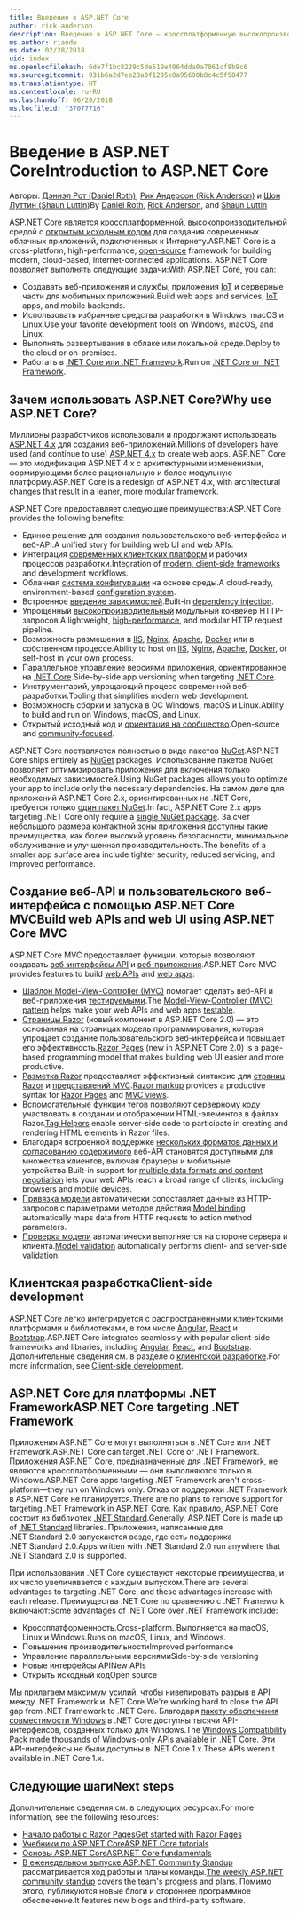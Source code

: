 ```yaml
---
title: Введение в ASP.NET Core
author: rick-anderson
description: Введение в ASP.NET Core — кроссплатформенную высокопроизводительную платформу с открытым исходным кодом для создания современных облачных интернет-приложений.
ms.author: riande
ms.date: 02/28/2018
uid: index
ms.openlocfilehash: 6de7f1bc8229c5de519e4064dda0a7061cf8b9c6
ms.sourcegitcommit: 931b6a2d7eb28a0f1295e8a95690b8c4c5f58477
ms.translationtype: HT
ms.contentlocale: ru-RU
ms.lasthandoff: 06/28/2018
ms.locfileid: "37077716"
---
```

# <a name="introduction-to-aspnet-core"></a><span data-ttu-id="d11f7-103">Введение в ASP.NET Core</span><span class="sxs-lookup"><span data-stu-id="d11f7-103">Introduction to ASP.NET Core</span></span>

<span data-ttu-id="d11f7-104">Авторы: [Дэниэл Рот (Daniel Roth)](https://github.com/danroth27), [Рик Андерсон (Rick Anderson)](https://twitter.com/RickAndMSFT) и [Шон Луттин (Shaun Luttin)](https://twitter.com/dicshaunary)</span><span class="sxs-lookup"><span data-stu-id="d11f7-104">By [Daniel Roth](https://github.com/danroth27), [Rick Anderson](https://twitter.com/RickAndMSFT), and [Shaun Luttin](https://twitter.com/dicshaunary)</span></span>

<span data-ttu-id="d11f7-105">ASP.NET Core является кроссплатформенной, высокопроизводительной средой с [открытым исходным кодом](https://github.com/aspnet/home) для создания современных облачных приложений, подключенных к Интернету.</span><span class="sxs-lookup"><span data-stu-id="d11f7-105">ASP.NET Core is a cross-platform, high-performance, [open-source](https://github.com/aspnet/home) framework for building modern, cloud-based, Internet-connected applications.</span></span> <span data-ttu-id="d11f7-106">ASP.NET Core позволяет выполнять следующие задачи:</span><span class="sxs-lookup"><span data-stu-id="d11f7-106">With ASP.NET Core, you can:</span></span>

* <span data-ttu-id="d11f7-107">Создавать веб-приложения и службы, приложения [IoT](https://www.microsoft.com/internet-of-things/) и серверные части для мобильных приложений.</span><span class="sxs-lookup"><span data-stu-id="d11f7-107">Build web apps and services, [IoT](https://www.microsoft.com/internet-of-things/) apps, and mobile backends.</span></span>
* <span data-ttu-id="d11f7-108">Использовать избранные средства разработки в Windows, macOS и Linux.</span><span class="sxs-lookup"><span data-stu-id="d11f7-108">Use your favorite development tools on Windows, macOS, and Linux.</span></span>
* <span data-ttu-id="d11f7-109">Выполнять развертывания в облаке или локальной среде.</span><span class="sxs-lookup"><span data-stu-id="d11f7-109">Deploy to the cloud or on-premises.</span></span>
* <span data-ttu-id="d11f7-110">Работать в [.NET Core или .NET Framework](https://docs.microsoft.com/dotnet/articles/standard/choosing-core-framework-server).</span><span class="sxs-lookup"><span data-stu-id="d11f7-110">Run on [.NET Core or .NET Framework](https://docs.microsoft.com/dotnet/articles/standard/choosing-core-framework-server).</span></span>

## <a name="why-use-aspnet-core"></a><span data-ttu-id="d11f7-111">Зачем использовать ASP.NET Core?</span><span class="sxs-lookup"><span data-stu-id="d11f7-111">Why use ASP.NET Core?</span></span>

<span data-ttu-id="d11f7-112">Миллионы разработчиков использовали и продолжают использовать [ASP.NET 4.x](https://docs.microsoft.com/aspnet/overview) для создания веб-приложений.</span><span class="sxs-lookup"><span data-stu-id="d11f7-112">Millions of developers have used (and continue to use) [ASP.NET 4.x](https://docs.microsoft.com/aspnet/overview) to create web apps.</span></span> <span data-ttu-id="d11f7-113">ASP.NET Core — это модификация ASP.NET 4.x с архитектурными изменениями, формирующими более рациональную и более модульную платформу.</span><span class="sxs-lookup"><span data-stu-id="d11f7-113">ASP.NET Core is a redesign of ASP.NET 4.x, with architectural changes that result in a leaner, more modular framework.</span></span>

<span data-ttu-id="d11f7-114">ASP.NET Core предоставляет следующие преимущества:</span><span class="sxs-lookup"><span data-stu-id="d11f7-114">ASP.NET Core provides the following benefits:</span></span>

* <span data-ttu-id="d11f7-115">Единое решение для создания пользовательского веб-интерфейса и веб-API.</span><span class="sxs-lookup"><span data-stu-id="d11f7-115">A unified story for building web UI and web APIs.</span></span>
* <span data-ttu-id="d11f7-116">Интеграция [современных клиентских платформ](xref:client-side/index) и рабочих процессов разработки.</span><span class="sxs-lookup"><span data-stu-id="d11f7-116">Integration of [modern, client-side frameworks](xref:client-side/index) and development workflows.</span></span>
* <span data-ttu-id="d11f7-117">Облачная [система конфигурации](xref:fundamentals/configuration/index) на основе среды.</span><span class="sxs-lookup"><span data-stu-id="d11f7-117">A cloud-ready, environment-based [configuration system](xref:fundamentals/configuration/index).</span></span>
* <span data-ttu-id="d11f7-118">Встроенное [введение зависимостей](xref:fundamentals/dependency-injection).</span><span class="sxs-lookup"><span data-stu-id="d11f7-118">Built-in [dependency injection](xref:fundamentals/dependency-injection).</span></span>
* <span data-ttu-id="d11f7-119">Упрощенный [высокопроизводительный](https://github.com/aspnet/benchmarks) модульный конвейер HTTP-запросов.</span><span class="sxs-lookup"><span data-stu-id="d11f7-119">A lightweight, [high-performance](https://github.com/aspnet/benchmarks), and modular HTTP request pipeline.</span></span>
* <span data-ttu-id="d11f7-120">Возможность размещения в [IIS](xref:host-and-deploy/iis/index), [Nginx](xref:host-and-deploy/linux-nginx), [Apache](xref:host-and-deploy/linux-apache), [Docker](xref:host-and-deploy/docker/index) или в собственном процессе.</span><span class="sxs-lookup"><span data-stu-id="d11f7-120">Ability to host on [IIS](xref:host-and-deploy/iis/index), [Nginx](xref:host-and-deploy/linux-nginx), [Apache](xref:host-and-deploy/linux-apache), [Docker](xref:host-and-deploy/docker/index), or self-host in your own process.</span></span>
* <span data-ttu-id="d11f7-121">Параллельное управление версиями приложения, ориентированное на [.NET Core](https://docs.microsoft.com/dotnet/articles/standard/choosing-core-framework-server).</span><span class="sxs-lookup"><span data-stu-id="d11f7-121">Side-by-side app versioning when targeting [.NET Core](https://docs.microsoft.com/dotnet/articles/standard/choosing-core-framework-server).</span></span>
* <span data-ttu-id="d11f7-122">Инструментарий, упрощающий процесс современной веб-разработки.</span><span class="sxs-lookup"><span data-stu-id="d11f7-122">Tooling that simplifies modern web development.</span></span>
* <span data-ttu-id="d11f7-123">Возможность сборки и запуска в ОС Windows, macOS и Linux.</span><span class="sxs-lookup"><span data-stu-id="d11f7-123">Ability to build and run on Windows, macOS, and Linux.</span></span>
* <span data-ttu-id="d11f7-124">Открытый исходный код и [ориентация на сообщество](https://live.asp.net/).</span><span class="sxs-lookup"><span data-stu-id="d11f7-124">Open-source and [community-focused](https://live.asp.net/).</span></span>

<span data-ttu-id="d11f7-125">ASP.NET Core поставляется полностью в виде пакетов [NuGet](https://www.nuget.org/).</span><span class="sxs-lookup"><span data-stu-id="d11f7-125">ASP.NET Core ships entirely as [NuGet](https://www.nuget.org/) packages.</span></span> <span data-ttu-id="d11f7-126">Использование пакетов NuGet позволяет оптимизировать приложения для включения только необходимых зависимостей.</span><span class="sxs-lookup"><span data-stu-id="d11f7-126">Using NuGet packages allows you to optimize your app to include only the necessary dependencies.</span></span> <span data-ttu-id="d11f7-127">На самом деле для приложений ASP.NET Core 2.x, ориентированных на .NET Core, требуется только [один пакет NuGet](xref:fundamentals/metapackage).</span><span class="sxs-lookup"><span data-stu-id="d11f7-127">In fact, ASP.NET Core 2.x apps targeting .NET Core only require a [single NuGet package](xref:fundamentals/metapackage).</span></span> <span data-ttu-id="d11f7-128">За счет небольшого размера контактной зоны приложения доступны такие преимущества, как более высокий уровень безопасности, минимальное обслуживание и улучшенная производительность.</span><span class="sxs-lookup"><span data-stu-id="d11f7-128">The benefits of a smaller app surface area include tighter security, reduced servicing, and improved performance.</span></span>

## <a name="build-web-apis-and-web-ui-using-aspnet-core-mvc"></a><span data-ttu-id="d11f7-129">Создание веб-API и пользовательского веб-интерфейса с помощью ASP.NET Core MVC</span><span class="sxs-lookup"><span data-stu-id="d11f7-129">Build web APIs and web UI using ASP.NET Core MVC</span></span>

<span data-ttu-id="d11f7-130">ASP.NET Core MVC предоставляет функции, которые позволяют создавать [веб-интерфейсы API](xref:tutorials/index#build-web-apis) и [веб-приложения](xref:tutorials/index#build-web-apps).</span><span class="sxs-lookup"><span data-stu-id="d11f7-130">ASP.NET Core MVC provides features to build [web APIs](xref:tutorials/index#build-web-apis) and [web apps](xref:tutorials/index#build-web-apps):</span></span>

* <span data-ttu-id="d11f7-131">[Шаблон Model-View-Controller (MVC)](xref:mvc/overview) помогает сделать веб-API и веб-приложения [тестируемыми](xref:test/index).</span><span class="sxs-lookup"><span data-stu-id="d11f7-131">The [Model-View-Controller (MVC) pattern](xref:mvc/overview) helps make your web APIs and web apps [testable](xref:test/index).</span></span>
* <span data-ttu-id="d11f7-132">[Страницы Razor](xref:razor-pages/index) (новый компонент в ASP.NET Core 2.0) — это основанная на страницах модель программирования, которая упрощает создание пользовательского веб-интерфейса и повышает его эффективность.</span><span class="sxs-lookup"><span data-stu-id="d11f7-132">[Razor Pages](xref:razor-pages/index) (new in ASP.NET Core 2.0) is a page-based programming model that makes building web UI easier and more productive.</span></span>
* <span data-ttu-id="d11f7-133">[Разметка Razor](xref:mvc/views/razor) предоставляет эффективный синтаксис для [страниц Razor](xref:razor-pages/index) и [представлений MVC](xref:mvc/views/overview).</span><span class="sxs-lookup"><span data-stu-id="d11f7-133">[Razor markup](xref:mvc/views/razor) provides a productive syntax for [Razor Pages](xref:razor-pages/index) and [MVC views](xref:mvc/views/overview).</span></span>
* <span data-ttu-id="d11f7-134">[Вспомогательные функции тегов](xref:mvc/views/tag-helpers/intro) позволяют серверному коду участвовать в создании и отображении HTML-элементов в файлах Razor.</span><span class="sxs-lookup"><span data-stu-id="d11f7-134">[Tag Helpers](xref:mvc/views/tag-helpers/intro) enable server-side code to participate in creating and rendering HTML elements in Razor files.</span></span>
* <span data-ttu-id="d11f7-135">Благодаря встроенной поддержке [нескольких форматов данных и согласованию содержимого](xref:web-api/advanced/formatting) веб-API становятся доступными для множества клиентов, включая браузеры и мобильные устройства.</span><span class="sxs-lookup"><span data-stu-id="d11f7-135">Built-in support for [multiple data formats and content negotiation](xref:web-api/advanced/formatting) lets your web APIs reach a broad range of clients, including browsers and mobile devices.</span></span>
* <span data-ttu-id="d11f7-136">[Привязка модели](xref:mvc/models/model-binding) автоматически сопоставляет данные из HTTP-запросов с параметрами методов действия.</span><span class="sxs-lookup"><span data-stu-id="d11f7-136">[Model binding](xref:mvc/models/model-binding) automatically maps data from HTTP requests to action method parameters.</span></span>
* <span data-ttu-id="d11f7-137">[Проверка модели](xref:mvc/models/validation) автоматически выполняется на стороне сервера и клиента.</span><span class="sxs-lookup"><span data-stu-id="d11f7-137">[Model validation](xref:mvc/models/validation) automatically performs client- and server-side validation.</span></span>

## <a name="client-side-development"></a><span data-ttu-id="d11f7-138">Клиентская разработка</span><span class="sxs-lookup"><span data-stu-id="d11f7-138">Client-side development</span></span>

<span data-ttu-id="d11f7-139">ASP.NET Core легко интегрируется с распространенными клиентскими платформами и библиотеками, в том числе [Angular](xref:spa/angular), [React](xref:spa/react) и [Bootstrap](xref:client-side/bootstrap).</span><span class="sxs-lookup"><span data-stu-id="d11f7-139">ASP.NET Core integrates seamlessly with popular client-side frameworks and libraries, including [Angular](xref:spa/angular), [React](xref:spa/react), and [Bootstrap](xref:client-side/bootstrap).</span></span> <span data-ttu-id="d11f7-140">Дополнительные сведения см. в разделе о [клиентской разработке](xref:client-side/index).</span><span class="sxs-lookup"><span data-stu-id="d11f7-140">For more information, see [Client-side development](xref:client-side/index).</span></span>

## <a name="aspnet-core-targeting-net-framework"></a><span data-ttu-id="d11f7-141">ASP.NET Core для платформы .NET Framework</span><span class="sxs-lookup"><span data-stu-id="d11f7-141">ASP.NET Core targeting .NET Framework</span></span>

<span data-ttu-id="d11f7-142">Приложения ASP.NET Core могут выполняться в .NET Core или .NET Framework.</span><span class="sxs-lookup"><span data-stu-id="d11f7-142">ASP.NET Core can target .NET Core or .NET Framework.</span></span> <span data-ttu-id="d11f7-143">Приложения ASP.NET Core, предназначенные для .NET Framework, не являются кроссплатформенными &mdash; они выполняются только в Windows.</span><span class="sxs-lookup"><span data-stu-id="d11f7-143">ASP.NET Core apps targeting .NET Framework aren't cross-platform&mdash;they run on Windows only.</span></span> <span data-ttu-id="d11f7-144">Отказ от поддержки .NET Framework в ASP.NET Core не планируется.</span><span class="sxs-lookup"><span data-stu-id="d11f7-144">There are no plans to remove support for targeting .NET Framework in ASP.NET Core.</span></span> <span data-ttu-id="d11f7-145">Как правило, ASP.NET Core состоит из библиотек [.NET Standard](/dotnet/standard/net-standard).</span><span class="sxs-lookup"><span data-stu-id="d11f7-145">Generally, ASP.NET Core is made up of [.NET Standard](/dotnet/standard/net-standard) libraries.</span></span> <span data-ttu-id="d11f7-146">Приложения, написанные для .NET Standard 2.0 запускаются везде, где есть поддержка .NET Standard 2.0.</span><span class="sxs-lookup"><span data-stu-id="d11f7-146">Apps written with .NET Standard 2.0 run anywhere that .NET Standard 2.0 is supported.</span></span>

<span data-ttu-id="d11f7-147">При использовании .NET Core существуют некоторые преимущества, и их число увеличивается с каждым выпуском.</span><span class="sxs-lookup"><span data-stu-id="d11f7-147">There are several advantages to targeting .NET Core, and these advantages increase with each release.</span></span> <span data-ttu-id="d11f7-148">Преимущества .NET Core по сравнению с .NET Framework включают:</span><span class="sxs-lookup"><span data-stu-id="d11f7-148">Some advantages of .NET Core over .NET Framework include:</span></span>

* <span data-ttu-id="d11f7-149">Кроссплатформенность.</span><span class="sxs-lookup"><span data-stu-id="d11f7-149">Cross-platform.</span></span> <span data-ttu-id="d11f7-150">Выполняется на macOS, Linux и Windows.</span><span class="sxs-lookup"><span data-stu-id="d11f7-150">Runs on macOS, Linux, and Windows.</span></span>
* <span data-ttu-id="d11f7-151">Повышение производительности</span><span class="sxs-lookup"><span data-stu-id="d11f7-151">Improved performance</span></span>
* <span data-ttu-id="d11f7-152">Управление параллельными версиями</span><span class="sxs-lookup"><span data-stu-id="d11f7-152">Side-by-side versioning</span></span>
* <span data-ttu-id="d11f7-153">Новые интерфейсы API</span><span class="sxs-lookup"><span data-stu-id="d11f7-153">New APIs</span></span>
* <span data-ttu-id="d11f7-154">Открыть исходный код</span><span class="sxs-lookup"><span data-stu-id="d11f7-154">Open source</span></span>

<span data-ttu-id="d11f7-155">Мы прилагаем максимум усилий, чтобы нивелировать разрыв в API между .NET Framework и .NET Core.</span><span class="sxs-lookup"><span data-stu-id="d11f7-155">We're working hard to close the API gap from .NET Framework to .NET Core.</span></span> <span data-ttu-id="d11f7-156">Благодаря [пакету обеспечения совместимости Windows](/dotnet/core/porting/windows-compat-pack) в .NET Core доступны тысячи API-интерфейсов, созданных только для Windows.</span><span class="sxs-lookup"><span data-stu-id="d11f7-156">The [Windows Compatibility Pack](/dotnet/core/porting/windows-compat-pack) made thousands of Windows-only APIs available in .NET Core.</span></span> <span data-ttu-id="d11f7-157">Эти API-интерфейсы не были доступны в .NET Core 1.x.</span><span class="sxs-lookup"><span data-stu-id="d11f7-157">These APIs weren't available in .NET Core 1.x.</span></span>

## <a name="next-steps"></a><span data-ttu-id="d11f7-158">Следующие шаги</span><span class="sxs-lookup"><span data-stu-id="d11f7-158">Next steps</span></span>

<span data-ttu-id="d11f7-159">Дополнительные сведения см. в следующих ресурсах:</span><span class="sxs-lookup"><span data-stu-id="d11f7-159">For more information, see the following resources:</span></span>

* [<span data-ttu-id="d11f7-160">Начало работы с Razor Pages</span><span class="sxs-lookup"><span data-stu-id="d11f7-160">Get started with Razor Pages</span></span>](xref:tutorials/razor-pages/razor-pages-start)
* [<span data-ttu-id="d11f7-161">Учебники по ASP.NET Core</span><span class="sxs-lookup"><span data-stu-id="d11f7-161">ASP.NET Core tutorials</span></span>](xref:tutorials/index)
* [<span data-ttu-id="d11f7-162">Основы ASP.NET Core</span><span class="sxs-lookup"><span data-stu-id="d11f7-162">ASP.NET Core fundamentals</span></span>](xref:fundamentals/index)
* <span data-ttu-id="d11f7-163">[В еженедельном выпуске ASP.NET Community Standup](https://live.asp.net/) рассматривается ход работы и планы команды.</span><span class="sxs-lookup"><span data-stu-id="d11f7-163">[The weekly ASP.NET community standup](https://live.asp.net/) covers the team's progress and plans.</span></span> <span data-ttu-id="d11f7-164">Помимо этого, публикуются новые блоги и стороннее программное обеспечение.</span><span class="sxs-lookup"><span data-stu-id="d11f7-164">It features new blogs and third-party software.</span></span>
